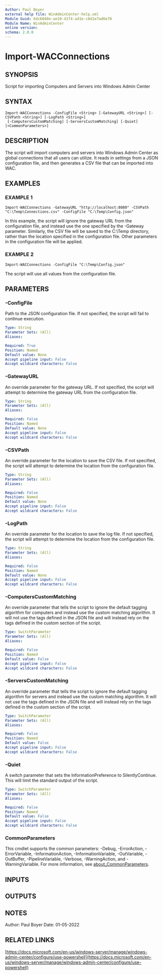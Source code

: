 ```yaml
---
Author: Paul Boyer
external help file: WinAdminCenter-help.xml
Module Guid: 6dc6040e-ae10-41f4-ad1e-c8d1e7ad6e78
Module Name: WinAdminCenter
online version:
schema: 2.0.0
---
```


# Import-WACConnections

## SYNOPSIS
Script for importing Computers and Servers into Windows Admin Center

## SYNTAX

```
Import-WACConnections -ConfigFile <String> [-GatewayURL <String>] [-CSVPath <String>] [-LogPath <String>]
 [-ComputersCustomMatching] [-ServersCustomMatching] [-Quiet] [<CommonParameters>]
```

## DESCRIPTION
The script will import computers and servers into Windows Admin Center as global connections that all users can utilize.
It reads in settings from a JSON configuration file, and then generates a CSV file that can be imported into WAC.

## EXAMPLES

### EXAMPLE 1
```
Import-WACConnections -GatewayURL "http://localhost:8080" -CSVPath "C:\Temp\Connections.csv" -ConfigFile "C:\Temp\Config.json"
```

In this example, the script will ignore the gateway URL from the configuration file, and instead use the one specified by the -Gateway parameter.
Similarly, the CSV file will be saved to the C:\Temp directory, rather than the location specified in the configuration file.
Other parameters in the configuration file will be applied.

### EXAMPLE 2
```
Import-WACConnections -ConfigFile "C:\Temp\Config.json"
```

The script will use all values from the configuration file.

## PARAMETERS

### -ConfigFile
Path to the JSON configuration file.
If not specified, the script will fail to continue execution.

```yaml
Type: String
Parameter Sets: (All)
Aliases:

Required: True
Position: Named
Default value: None
Accept pipeline input: False
Accept wildcard characters: False
```

### -GatewayURL
An override parameter for the gateway URL.
If not specified, the script will attempt to determine the gateway URL from the configuration file.

```yaml
Type: String
Parameter Sets: (All)
Aliases:

Required: False
Position: Named
Default value: None
Accept pipeline input: False
Accept wildcard characters: False
```

### -CSVPath
An override parameter for the location to save the CSV file.
If not specified, the script will attempt to determine the location from the configuration file.

```yaml
Type: String
Parameter Sets: (All)
Aliases:

Required: False
Position: Named
Default value: None
Accept pipeline input: False
Accept wildcard characters: False
```

### -LogPath
An override parameter for the location to save the log file.
If not specified, the script will attempt to determine the location from the configuration file.

```yaml
Type: String
Parameter Sets: (All)
Aliases:

Required: False
Position: Named
Default value: None
Accept pipeline input: False
Accept wildcard characters: False
```

### -ComputersCustomMatching
An override parameter that tells the script to ignore the default tagging algorithm for computers and instead use the custom matching algorithm.
It will not use the tags defined in the JSON file and will instead rely on the tags defined in the custom section of the script.

```yaml
Type: SwitchParameter
Parameter Sets: (All)
Aliases:

Required: False
Position: Named
Default value: False
Accept pipeline input: False
Accept wildcard characters: False
```

### -ServersCustomMatching
An override parameter that tells the script to ignore the default tagging algorithm for servers and instead use the custom matching algorithm.
It will not use the tags defined in the JSON file and will instead rely on the tags defined in the custom section of the script.

```yaml
Type: SwitchParameter
Parameter Sets: (All)
Aliases:

Required: False
Position: Named
Default value: False
Accept pipeline input: False
Accept wildcard characters: False
```

### -Quiet
A switch parameter that sets the InformationPreference to SilentlyContinue.
This will limit the standard output of the script.

```yaml
Type: SwitchParameter
Parameter Sets: (All)
Aliases:

Required: False
Position: Named
Default value: False
Accept pipeline input: False
Accept wildcard characters: False
```

### CommonParameters
This cmdlet supports the common parameters: -Debug, -ErrorAction, -ErrorVariable, -InformationAction, -InformationVariable, -OutVariable, -OutBuffer, -PipelineVariable, -Verbose, -WarningAction, and -WarningVariable. For more information, see [about_CommonParameters](http://go.microsoft.com/fwlink/?LinkID=113216).

## INPUTS

## OUTPUTS

## NOTES
Author: Paul Boyer
Date: 01-05-2022

## RELATED LINKS

[https://docs.microsoft.com/en-us/windows-server/manage/windows-admin-center/configure/use-powershell](https://docs.microsoft.com/en-us/windows-server/manage/windows-admin-center/configure/use-powershell)

